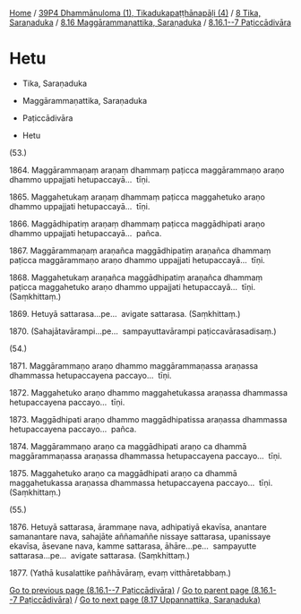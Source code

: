 
[Home](/) / [39P4 Dhammānuloma (1), Tikadukapaṭṭhānapāḷi (4)](../../...md) / [8 Tika, Saraṇaduka](../...md) / [8.16 Maggārammaṇattika, Saraṇaduka](...md) / [8.16.1--7 Paṭiccādivāra](../39P4/8/8.16/8.16.1--7.md)

# Hetu

* Tika, Saraṇaduka

* Maggārammaṇattika, Saraṇaduka

* Paṭiccādivāra

* Hetu

(53.)

1864\. Maggārammaṇaṃ araṇaṃ dhammaṃ paṭicca maggārammaṇo araṇo dhammo uppajjati hetupaccayā…  tīṇi.

1865\. Maggahetukaṃ araṇaṃ dhammaṃ paṭicca maggahetuko araṇo dhammo uppajjati hetupaccayā…  tīṇi.

1866\. Maggādhipatiṃ araṇaṃ dhammaṃ paṭicca maggādhipati araṇo dhammo uppajjati hetupaccayā…  pañca.

1867\. Maggārammaṇaṃ araṇañca maggādhipatiṃ araṇañca dhammaṃ paṭicca maggārammaṇo araṇo dhammo uppajjati hetupaccayā…  tīṇi.

1868\. Maggahetukaṃ araṇañca maggādhipatiṃ araṇañca dhammaṃ paṭicca maggahetuko araṇo dhammo uppajjati hetupaccayā…  tīṇi. (Saṃkhittaṃ.)

1869\. Hetuyā sattarasa…pe…  avigate sattarasa. (Saṃkhittaṃ.)

1870\. (Sahajātavārampi…pe…  sampayuttavārampi paṭiccavārasadisaṃ.)

(54.)

1871\. Maggārammaṇo araṇo dhammo maggārammaṇassa araṇassa dhammassa hetupaccayena paccayo…  tīṇi.

1872\. Maggahetuko araṇo dhammo maggahetukassa araṇassa dhammassa hetupaccayena paccayo…  tīṇi.

1873\. Maggādhipati araṇo dhammo maggādhipatissa araṇassa dhammassa hetupaccayena paccayo…  pañca.

1874\. Maggārammaṇo araṇo ca maggādhipati araṇo ca dhammā maggārammaṇassa araṇassa dhammassa hetupaccayena paccayo…  tīṇi.

1875\. Maggahetuko araṇo ca maggādhipati araṇo ca dhammā maggahetukassa araṇassa dhammassa hetupaccayena paccayo…  tīṇi. (Saṃkhittaṃ.)

(55.)

1876\. Hetuyā sattarasa, ārammaṇe nava, adhipatiyā ekavīsa, anantare samanantare nava, sahajāte aññamaññe nissaye sattarasa, upanissaye ekavīsa, āsevane nava, kamme sattarasa, āhāre…pe…  sampayutte sattarasa…pe…  avigate sattarasa. (Saṃkhittaṃ.)

1877\. (Yathā kusalattike pañhāvāraṃ, evaṃ vitthāretabbaṃ.)

[Go to previous page (8.16.1--7 Paṭiccādivāra)](../39P4/8/8.16/8.16.1--7.md) / [Go to parent page (8.16.1--7 Paṭiccādivāra)](../39P4/8/8.16/8.16.1--7.md) / [Go to next page (8.17 Uppannattika, Saraṇaduka)](../../8.17.md)


